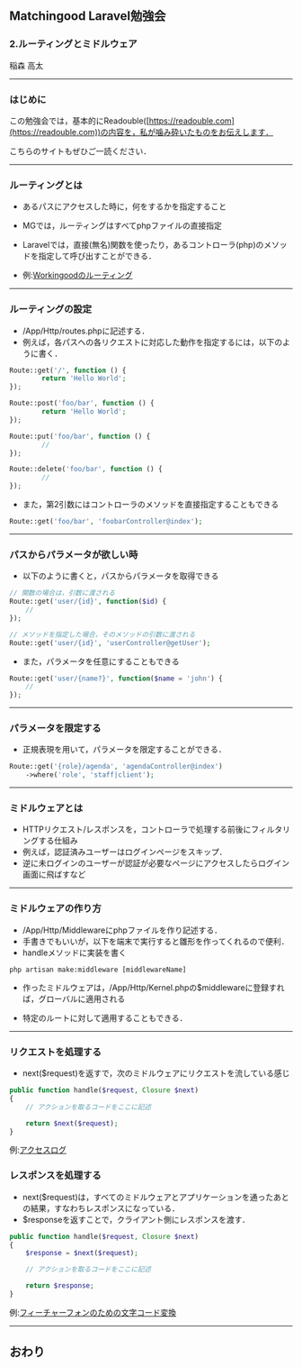 ## Matchingood Laravel勉強会
### 2.ルーティングとミドルウェア
稲森 高太

---

### はじめに
この勉強会では，基本的にReadouble([https://readouble.com](https://readouble.com))の内容を，私が噛み砕いたものをお伝えします．

こちらのサイトもぜひご一読ください．

---

### ルーティングとは
* あるパスにアクセスした時に，何をするかを指定すること
* MGでは，ルーティングはすべてphpファイルの直接指定
* Laravelでは，直接(無名)関数を使ったり，あるコントローラ(php)のメソッドを指定して呼び出すことができる．

* 例:[Workingoodのルーティング](https://github.com/matchingood/haken_mypage/blob/master/app/Http/routes.php)

---

### ルーティングの設定
* /App/Http/routes.phpに記述する．
* 例えば，各パスへの各リクエストに対応した動作を指定するには，以下のように書く．

```php
Route::get('/', function () {
        return 'Hello World';
});

Route::post('foo/bar', function () {
        return 'Hello World';
});

Route::put('foo/bar', function () {
        //
});

Route::delete('foo/bar', function () {
        //
});
```

>>>

* また，第2引数にはコントローラのメソッドを直接指定することもできる

```php
Route::get('foo/bar', 'foobarController@index');
```

---

### パスからパラメータが欲しい時
* 以下のように書くと，パスからパラメータを取得できる

```php
// 関数の場合は，引数に渡される
Route::get('user/{id}', function($id) {
    //
});

// メソッドを指定した場合，そのメソッドの引数に渡される
Route::get('user/{id}', 'userController@getUser');
```

>>>

* また，パラメータを任意にすることもできる

```php
Route::get('user/{name?}', function($name = 'john') {
    //
});
```

---

### パラメータを限定する

* 正規表現を用いて，パラメータを限定することができる．

```php
Route::get('{role}/agenda', 'agendaController@index')
    ->where('role', 'staff|client');
```

---

### ミドルウェアとは
* HTTPリクエスト/レスポンスを，コントローラで処理する前後にフィルタリングする仕組み
* 例えば，認証済みユーザーはログインページをスキップ．
* 逆に未ログインのユーザーが認証が必要なページにアクセスしたらログイン画面に飛ばすなど
---

### ミドルウェアの作り方
* /App/Http/Middlewareにphpファイルを作り記述する．
* 手書きでもいいが，以下を端末で実行すると雛形を作ってくれるので便利．
* handleメソッドに実装を書く
```
php artisan make:middleware [middlewareName]
```


>>>

* 作ったミドルウェアは，/App/Http/Kernel.phpの$middlewareに登録すれば，グローバルに適用される

* 特定のルートに対して適用することもできる．

---

### リクエストを処理する
* next($request)を返すで，次のミドルウェアにリクエストを流している感じ

```php
public function handle($request, Closure $next)
{
    // アクションを取るコードをここに記述

    return $next($request);
}
```
例:[アクセスログ](https://github.com/matchingood/haken_mypage/blob/master/app/Http/Middleware/AccessLogger.php)

>>>

### レスポンスを処理する
* next($request)は，すべてのミドルウェアとアプリケーションを通ったあとの結果，すなわちレスポンスになっている．
* $responseを返すことで，クライアント側にレスポンスを渡す．

```php
public function handle($request, Closure $next)
{
    $response = $next($request);

    // アクションを取るコードをここに記述

    return $response;
}
```

例:[フィーチャーフォンのための文字コード変換](https://github.com/matchingood/haken_mypage/blob/master/app/Http/Middleware/SupportFeaturePhone.php)

---

## おわり
